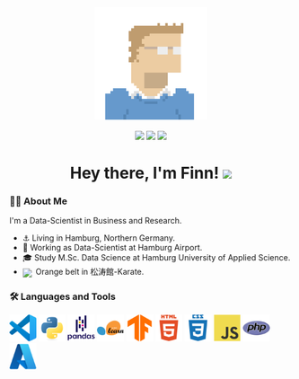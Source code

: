 <div id="header" align="center">
  <img width="200" src="https://raw.githubusercontent.com/bitnulleins/bitnulleins/refs/heads/main/avatar.svg" />
</div>
<br />
<div align="center">
  <a href="https://www.linkedin.com/in/finn-dohrn/" target="_blank"><img src="https://img.shields.io/badge/LinkedIn-6699cc?logo=linkedin&logoColor=white" /></a>
  <a href="#"><img src="https://komarev.com/ghpvc/?username=bitnulleins&color=6699cc" /></a>
  <a href="#"><img src="https://img.shields.io/github/stars/bitnulleins" /></a>
</div>

<h1 align="center">
Hey there, I'm Finn! <img src="https://media.giphy.com/media/hvRJCLFzcasrR4ia7z/giphy.gif" width="30px"/>
</h1>

### :man_technologist: About Me

I'm a Data-Scientist in Business and Research.

* ⚓️ Living in Hamburg, Northern Germany.
* 🛫 Working as Data-Scientist at Hamburg Airport.
* 🎓 Study M.Sc. Data Science at Hamburg University of Applied Science.
* <img height="19" align="center" src="https://bitnulleins.de/pub/karate-emote/?color=ff7f50" /> Orange belt in $\text{松涛館}$-Karate.

### :hammer_and_wrench: Languages and Tools

<img title="VSCode" src="https://github.com/devicons/devicon/blob/master/icons/vscode/vscode-original.svg" width="48" /> <img src="https://github.com/devicons/devicon/blob/master/icons/python/python-original.svg" width="48" title="Python" /> <img src="https://github.com/devicons/devicon/blob/master/icons/pandas/pandas-original-wordmark.svg" title="Pandas" width="48" /> <img src="https://github.com/devicons/devicon/blob/master/icons/scikitlearn/scikitlearn-original.svg" width="48" title="Scikit-learn" /> <img title="Tensorflow" src="https://github.com/devicons/devicon/blob/master/icons/tensorflow/tensorflow-original.svg" width="48" /> <img src="https://github.com/devicons/devicon/blob/master/icons/html5/html5-plain-wordmark.svg" title="HTML5" width="48" /> <img src="https://github.com/devicons/devicon/blob/master/icons/css3/css3-plain-wordmark.svg" width="48" title="CSS3" /> <img src="https://github.com/devicons/devicon/blob/master/icons/javascript/javascript-original.svg" title="Java-Script" width="48"> <img src="https://github.com/devicons/devicon/blob/master/icons/php/php-original.svg" title="PHP" width="48" /> <img title="Microsoft Azure Cloud" src="https://github.com/devicons/devicon/blob/master/icons/azure/azure-original.svg" width="48" />

